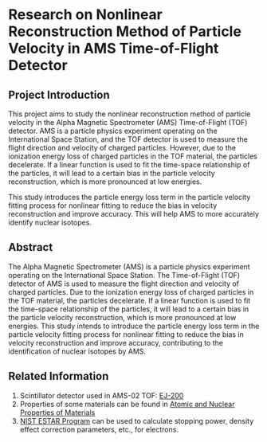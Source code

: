 # Research on Nonlinear Reconstruction Method of Particle Velocity in AMS Time-of-Flight Detector

## Project Introduction

This project aims to study the nonlinear reconstruction method of particle velocity in the Alpha Magnetic Spectrometer (AMS) Time-of-Flight (TOF) detector. AMS is a particle physics experiment operating on the International Space Station, and the TOF detector is used to measure the flight direction and velocity of charged particles. However, due to the ionization energy loss of charged particles in the TOF material, the particles decelerate. If a linear function is used to fit the time-space relationship of the particles, it will lead to a certain bias in the particle velocity reconstruction, which is more pronounced at low energies.

This study introduces the particle energy loss term in the particle velocity fitting process for nonlinear fitting to reduce the bias in velocity reconstruction and improve accuracy. This will help AMS to more accurately identify nuclear isotopes.

## Abstract

The Alpha Magnetic Spectrometer (AMS) is a particle physics experiment operating on the International Space Station. The Time-of-Flight (TOF) detector of AMS is used to measure the flight direction and velocity of charged particles. Due to the ionization energy loss of charged particles in the TOF material, the particles decelerate. If a linear function is used to fit the time-space relationship of the particles, it will lead to a certain bias in the particle velocity reconstruction, which is more pronounced at low energies. This study intends to introduce the particle energy loss term in the particle velocity fitting process for nonlinear fitting to reduce the bias in velocity reconstruction and improve accuracy, contributing to the identification of nuclear isotopes by AMS.

## Related Information
1. Scintillator detector used in AMS-02 TOF: [EJ-200](https://eljentechnology.com/products/plastic-scintillators/ej-200-ej-204-ej-208-ej-212)
2. Properties of some materials can be found in [Atomic and Nuclear Properties of Materials](https://pdg.lbl.gov/2024/AtomicNuclearProperties)
3. [NIST ESTAR Program](https://physics.nist.gov/PhysRefData/Star/Text/ESTAR.html) can be used to calculate stopping power, density effect correction parameters, etc., for electrons.